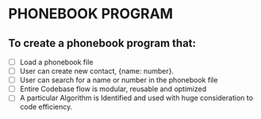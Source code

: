 # PHONEBOOK PROGRAM

## To create a phonebook program that:
- [ ] Load a phonebook file
- [ ] User can create new contact, {name: number}.
- [ ] User can search for a name or number in the phonebook file
- [ ] Entire Codebase flow is modular, reusable and optimized
- [ ] A particular Algorithm is Identified and used with huge consideration to code efficiency.